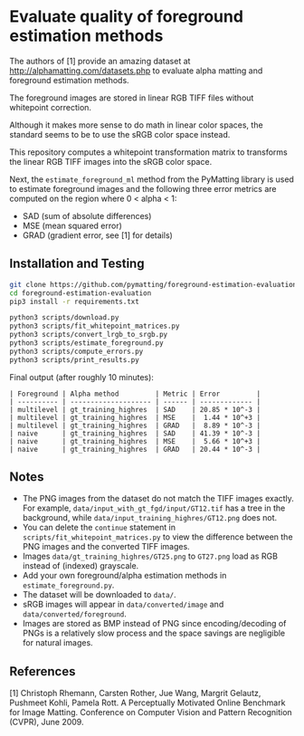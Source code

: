# Evaluate quality of foreground estimation methods

The authors of [1] provide an amazing dataset at http://alphamatting.com/datasets.php to evaluate alpha matting and foreground estimation methods.

The foreground images are stored in linear RGB TIFF files without whitepoint correction.

Although it makes more sense to do math in linear color spaces, the standard seems to be to use the sRGB color space instead.

This repository computes a whitepoint transformation matrix to transforms the linear RGB TIFF images into the sRGB color space.

Next, the `estimate_foreground_ml` method from the PyMatting library is used to estimate foreground images and the following three error metrics are computed on the region where 0 < alpha < 1:

* SAD (sum of absolute differences)
* MSE (mean squared error)
* GRAD (gradient error, see [1] for details)

## Installation and Testing

```bash
git clone https://github.com/pymatting/foreground-estimation-evaluation.git
cd foreground-estimation-evaluation
pip3 install -r requirements.txt

python3 scripts/download.py
python3 scripts/fit_whitepoint_matrices.py
python3 scripts/convert_lrgb_to_srgb.py
python3 scripts/estimate_foreground.py
python3 scripts/compute_errors.py
python3 scripts/print_results.py
```

Final output (after roughly 10 minutes):

```
| Foreground | Alpha method         | Metric | Error         |
| ---------- | -------------------- | ------ | ------------- |
| multilevel | gt_training_highres  | SAD    | 20.85 * 10^-3 |
| multilevel | gt_training_highres  | MSE    |  1.44 * 10^+3 |
| multilevel | gt_training_highres  | GRAD   |  8.89 * 10^-3 |
| naive      | gt_training_highres  | SAD    | 41.39 * 10^-3 |
| naive      | gt_training_highres  | MSE    |  5.66 * 10^+3 |
| naive      | gt_training_highres  | GRAD   | 20.44 * 10^-3 |
```

## Notes

* The PNG images from the dataset do not match the TIFF images exactly. For example, `data/input_with_gt_fgd/input/GT12.tif` has a tree in the background, while `data/input_training_highres/GT12.png` does not.
* You can delete the `continue` statement in `scripts/fit_whitepoint_matrices.py` to view the difference between the PNG images and the converted TIFF images.
* Images `data/gt_training_highres/GT25.png` to `GT27.png` load as RGB instead of (indexed) grayscale.
* Add your own foreground/alpha estimation methods in `estimate_foreground.py`.
* The dataset will be downloaded to `data/`.
* sRGB images will appear in `data/converted/image` and `data/converted/foreground`.
* Images are stored as BMP instead of PNG since encoding/decoding of PNGs is a relatively slow process and the space savings are negligible for natural images.

## References

[1] Christoph Rhemann, Carsten Rother, Jue Wang, Margrit Gelautz, Pushmeet Kohli, Pamela Rott. A Perceptually Motivated Online Benchmark for Image Matting.
Conference on Computer Vision and Pattern Recognition (CVPR), June 2009.
